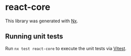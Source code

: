 # react-core

This library was generated with [Nx](https://nx.dev).

## Running unit tests

Run `nx test react-core` to execute the unit tests via [Vitest](https://vitest.dev/).
